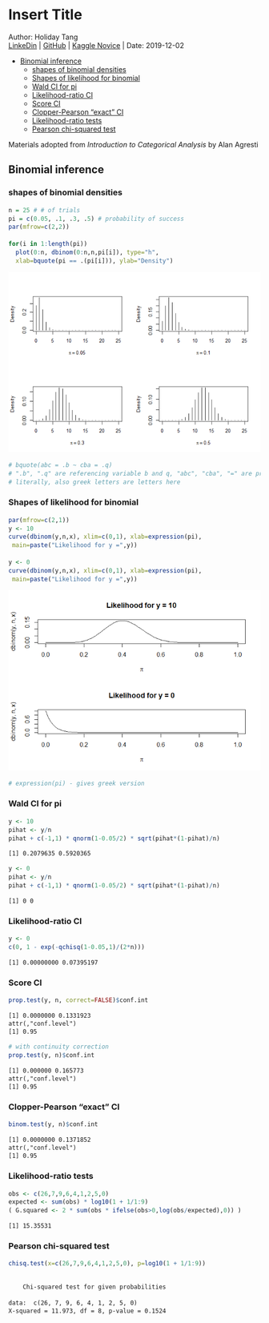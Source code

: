 Insert Title
================
Author: Holiday Tang  
[LinkeDin](https://www.linkedin.com/in/holiday-t/) |
[GitHub](https://github.com/holiday007) | [Kaggle
Novice](https://www.kaggle.com/holibae007)
| Date: 2019-12-02

  - [Binomial inference](#binomial-inference)
      - [shapes of binomial densities](#shapes-of-binomial-densities)
      - [Shapes of likelihood for
        binomial](#shapes-of-likelihood-for-binomial)
      - [Wald CI for pi](#wald-ci-for-pi)
      - [Likelihood-ratio CI](#likelihood-ratio-ci)
      - [Score CI](#score-ci)
      - [Clopper-Pearson “exact” CI](#clopper-pearson-exact-ci)
      - [Likelihood-ratio tests](#likelihood-ratio-tests)
      - [Pearson chi-squared test](#pearson-chi-squared-test)

Materials adopted from *Introduction to Categorical Analysis* by Alan
Agresti

## Binomial inference

### shapes of binomial densities

``` r
n = 25 # # of trials
pi = c(0.05, .1, .3, .5) # probability of success
par(mfrow=c(2,2))

for(i in 1:length(pi))
  plot(0:n, dbinom(0:n,n,pi[i]), type="h",
  xlab=bquote(pi == .(pi[i])), ylab="Density")
```

![](1_files/figure-gfm/unnamed-chunk-1-1.png)<!-- -->

``` r
# bquote(abc = .b ~ cba = .q) 
# ".b", ".q" are referencing variable b and q, "abc", "cba", "=" are printed
# literally, also greek letters are letters here
```

### Shapes of likelihood for binomial

``` r
par(mfrow=c(2,1))
y <- 10
curve(dbinom(y,n,x), xlim=c(0,1), xlab=expression(pi),
 main=paste("Likelihood for y =",y))

y <- 0
curve(dbinom(y,n,x), xlim=c(0,1), xlab=expression(pi),
 main=paste("Likelihood for y =",y))
```

![](1_files/figure-gfm/unnamed-chunk-2-1.png)<!-- -->

``` r
# expression(pi) - gives greek version
```

### Wald CI for pi

``` r
y <- 10
pihat <- y/n
pihat + c(-1,1) * qnorm(1-0.05/2) * sqrt(pihat*(1-pihat)/n)
```

    [1] 0.2079635 0.5920365

``` r
y <- 0
pihat <- y/n
pihat + c(-1,1) * qnorm(1-0.05/2) * sqrt(pihat*(1-pihat)/n)
```

    [1] 0 0

### Likelihood-ratio CI

``` r
y <- 0
c(0, 1 - exp(-qchisq(1-0.05,1)/(2*n)))
```

    [1] 0.00000000 0.07395197

### Score CI

``` r
prop.test(y, n, correct=FALSE)$conf.int
```

    [1] 0.0000000 0.1331923
    attr(,"conf.level")
    [1] 0.95

``` r
# with continuity correction
prop.test(y, n)$conf.int
```

    [1] 0.000000 0.165773
    attr(,"conf.level")
    [1] 0.95

### Clopper-Pearson “exact” CI

``` r
binom.test(y, n)$conf.int
```

    [1] 0.0000000 0.1371852
    attr(,"conf.level")
    [1] 0.95

### Likelihood-ratio tests

``` r
obs <- c(26,7,9,6,4,1,2,5,0)
expected <- sum(obs) * log10(1 + 1/1:9)
( G.squared <- 2 * sum(obs * ifelse(obs>0,log(obs/expected),0)) )
```

    [1] 15.35531

### Pearson chi-squared test

``` r
chisq.test(x=c(26,7,9,6,4,1,2,5,0), p=log10(1 + 1/1:9))
```

``` 

    Chi-squared test for given probabilities

data:  c(26, 7, 9, 6, 4, 1, 2, 5, 0)
X-squared = 11.973, df = 8, p-value = 0.1524
```
